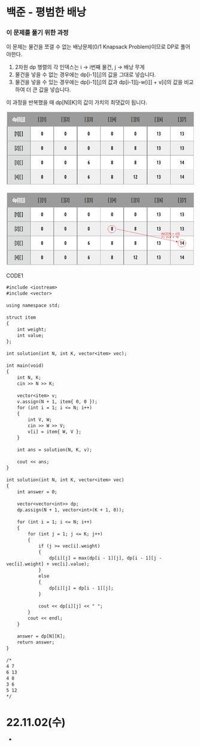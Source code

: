 #  백준 - 평범한 배낭

### 이 문제를 풀기 위한 과정
이 문제는 물건을 쪼갤 수 없는 배낭문제(0/1 Knapsack Problem)이므로 DP로 풀어야한다.  

1. 2차원 dp 행렬의 각 인덱스는 i -> i번째 물건, j -> 배낭 무게
2. 물건을 넣을 수 없는 경우에는 dp[i-1][j]의 값을 그대로 넣습니다.
3. 물건을 넣을 수 있는 경우에는 dp[i-1][j]의 값과 dp[i-1][j-w[i]] + v[i]의 값을 비교하여 더 큰 값을 넣습니다.

이 과정을 반복했을 때 dp[N][K]의 값이 가치의 최댓값이 됩니다.

![](https://github.com/gkgkfndudals/TIL/blob/master/Algorithm/img/img_20221102_NomalKnapsack1.PNG)  

![](https://github.com/gkgkfndudals/TIL/blob/master/Algorithm/img/img_20221102_NomalKnapsack2.PNG)  

CODE1

    #include <iostream>
    #include <vector>

    using namespace std;

    struct item
    {
        int weight;
        int value;
    };

    int solution(int N, int K, vector<item> vec);

    int main(void)
    {
        int N, K;
        cin >> N >> K;

        vector<item> v;
        v.assign(N + 1, item{ 0, 0 });
        for (int i = 1; i <= N; i++)
        {
            int V, W;
            cin >> W >> V;
            v[i] = item{ W, V };
        }

        int ans = solution(N, K, v);

        cout << ans;
    }

    int solution(int N, int K, vector<item> vec)
    {
        int answer = 0;

        vector<vector<int>> dp;
        dp.assign(N + 1, vector<int>(K + 1, 0));

        for (int i = 1; i <= N; i++)
        {
            for (int j = 1; j <= K; j++)
            {
                if (j >= vec[i].weight)
                {
                    dp[i][j] = max(dp[i - 1][j], dp[i - 1][j - vec[i].weight] + vec[i].value);
                }
                else
                {
                    dp[i][j] = dp[i - 1][j];
                }

                cout << dp[i][j] << " ";
            }
            cout << endl;
        }

        answer = dp[N][K];
        return answer;
    }

    /*
    4 7
    6 13
    4 8
    3 6
    5 12
    */

# 22.11.02(수)
* 